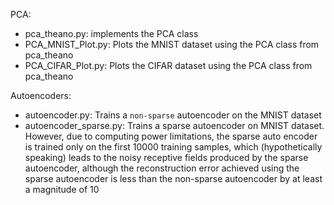 PCA:
- pca_theano.py: implements the PCA class
- PCA_MNIST_Plot.py: Plots the MNIST dataset using the PCA class from pca_theano
- PCA_CIFAR_Plot.py: Plots the CIFAR dataset using the PCA class from pca_theano

Autoencoders:
- autoencoder.py: Trains a `non-sparse` autoencoder on the MNIST dataset
- autoencoder_sparse.py: Trains a sparse autoencoder on MNIST dataset. However, due to computing power limitations, the sparse auto encoder is trained only on the first 10000 training samples, which (hypothetically speaking) leads to the noisy receptive fields produced by the sparse autoencoder, although the reconstruction error achieved using the sparse autoencoder is less than the non-sparse autoencoder by at least a magnitude of 10